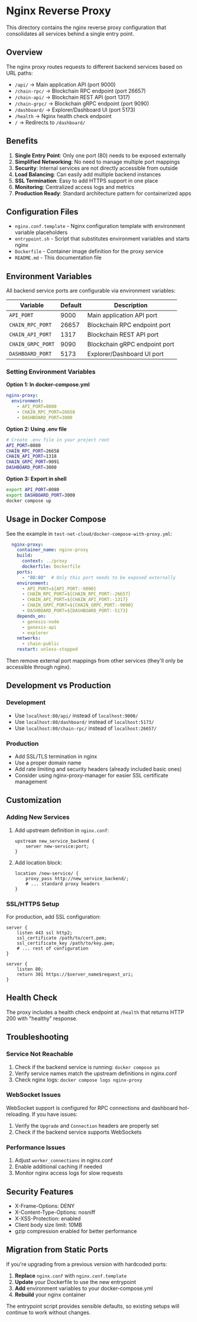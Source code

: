 # Nginx Reverse Proxy

This directory contains the nginx reverse proxy configuration that consolidates all services behind a single entry point.

## Overview

The nginx proxy routes requests to different backend services based on URL paths:

- `/api/` → Main application API (port 9000)
- `/chain-rpc/` → Blockchain RPC endpoint (port 26657)
- `/chain-api/` → Blockchain REST API (port 1317)
- `/chain-grpc/` → Blockchain gRPC endpoint (port 9090)
- `/dashboard/` → Explorer/Dashboard UI (port 5173)
- `/health` → Nginx health check endpoint
- `/` → Redirects to `/dashboard/`

## Benefits

1. **Single Entry Point**: Only one port (80) needs to be exposed externally
2. **Simplified Networking**: No need to manage multiple port mappings
3. **Security**: Internal services are not directly accessible from outside
4. **Load Balancing**: Can easily add multiple backend instances
5. **SSL Termination**: Easy to add HTTPS support in one place
6. **Monitoring**: Centralized access logs and metrics
7. **Production Ready**: Standard architecture pattern for containerized apps

## Configuration Files

- `nginx.conf.template` - Nginx configuration template with environment variable placeholders
- `entrypoint.sh` - Script that substitutes environment variables and starts nginx
- `Dockerfile` - Container image definition for the proxy service
- `README.md` - This documentation file

## Environment Variables

All backend service ports are configurable via environment variables:

| Variable | Default | Description |
|----------|---------|-------------|
| `API_PORT` | 9000 | Main application API port |
| `CHAIN_RPC_PORT` | 26657 | Blockchain RPC endpoint port |
| `CHAIN_API_PORT` | 1317 | Blockchain REST API port |
| `CHAIN_GRPC_PORT` | 9090 | Blockchain gRPC endpoint port |
| `DASHBOARD_PORT` | 5173 | Explorer/Dashboard UI port |

### Setting Environment Variables

**Option 1: In docker-compose.yml**
```yaml
nginx-proxy:
  environment:
    - API_PORT=8080
    - CHAIN_RPC_PORT=26658
    - DASHBOARD_PORT=3000
```

**Option 2: Using .env file**
```bash
# Create .env file in your project root
API_PORT=8080
CHAIN_RPC_PORT=26658
CHAIN_API_PORT=1318
CHAIN_GRPC_PORT=9091
DASHBOARD_PORT=3000
```

**Option 3: Export in shell**
```bash
export API_PORT=8080
export DASHBOARD_PORT=3000
docker compose up
```

## Usage in Docker Compose

See the example in `test-net-cloud/docker-compose-with-proxy.yml`:

```yaml
  nginx-proxy:
    container_name: nginx-proxy
    build:
      context: ../proxy
      dockerfile: Dockerfile
    ports:
      - "80:80"  # Only this port needs to be exposed externally
    environment:
      - API_PORT=${API_PORT:-9000}
      - CHAIN_RPC_PORT=${CHAIN_RPC_PORT:-26657}
      - CHAIN_API_PORT=${CHAIN_API_PORT:-1317}
      - CHAIN_GRPC_PORT=${CHAIN_GRPC_PORT:-9090}
      - DASHBOARD_PORT=${DASHBOARD_PORT:-5173}
    depends_on:
      - genesis-node
      - genesis-api
      - explorer
    networks:
      - chain-public
    restart: unless-stopped
```

Then remove external port mappings from other services (they'll only be accessible through nginx).

## Development vs Production

### Development
- Use `localhost:80/api/` instead of `localhost:9000/`
- Use `localhost:80/dashboard/` instead of `localhost:5173/`
- Use `localhost:80/chain-rpc/` instead of `localhost:26657/`

### Production
- Add SSL/TLS termination in nginx
- Use a proper domain name
- Add rate limiting and security headers (already included basic ones)
- Consider using nginx-proxy-manager for easier SSL certificate management

## Customization

### Adding New Services
1. Add upstream definition in `nginx.conf`:
   ```nginx
   upstream new_service_backend {
       server new-service:port;
   }
   ```

2. Add location block:
   ```nginx
   location /new-service/ {
       proxy_pass http://new_service_backend/;
       # ... standard proxy headers
   }
   ```

### SSL/HTTPS Setup
For production, add SSL configuration:

```nginx
server {
    listen 443 ssl http2;
    ssl_certificate /path/to/cert.pem;
    ssl_certificate_key /path/to/key.pem;
    # ... rest of configuration
}

server {
    listen 80;
    return 301 https://$server_name$request_uri;
}
```

## Health Check

The proxy includes a health check endpoint at `/health` that returns HTTP 200 with "healthy" response.

## Troubleshooting

### Service Not Reachable
1. Check if the backend service is running: `docker compose ps`
2. Verify service names match the upstream definitions in nginx.conf
3. Check nginx logs: `docker compose logs nginx-proxy`

### WebSocket Issues
WebSocket support is configured for RPC connections and dashboard hot-reloading. If you have issues:
1. Verify the `Upgrade` and `Connection` headers are properly set
2. Check if the backend service supports WebSockets

### Performance Issues
1. Adjust `worker_connections` in nginx.conf
2. Enable additional caching if needed
3. Monitor nginx access logs for slow requests

## Security Features

- X-Frame-Options: DENY
- X-Content-Type-Options: nosniff  
- X-XSS-Protection: enabled
- Client body size limit: 10MB
- gzip compression enabled for better performance

## Migration from Static Ports

If you're upgrading from a previous version with hardcoded ports:

1. **Replace** `nginx.conf` with `nginx.conf.template`
2. **Update** your Dockerfile to use the new entrypoint 
3. **Add** environment variables to your docker-compose.yml
4. **Rebuild** your nginx container

The entrypoint script provides sensible defaults, so existing setups will continue to work without changes. 